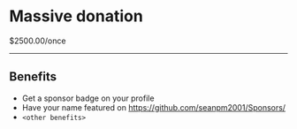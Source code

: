 
# Massive donation

$2500.00/once

---

## Benefits

- Get a sponsor badge on your profile
- Have your name featured on https://github.com/seanpm2001/Sponsors/
- `<other benefits>`
